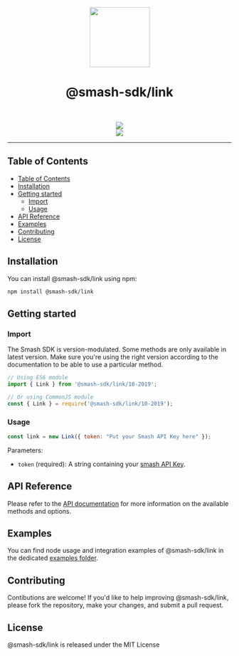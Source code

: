 <p align="center">
  <a href="https://api.fromsmash.com/"><img src="https://developer.fromsmash.com/LOGO_SMASH_API.png" align="center" width="135" /></a>
<h1 align="center">@smash-sdk/link</h1>
</p>
<br />
<p align="center">
  <a href="https://npmjs.com/package/@smash-sdk/link"><img
      src="https://img.shields.io/npm/v/@smash-sdk/link.svg" /></a>
  <br />
  <img
    src="https://badges.herokuapp.com/browsers?labels=none&googlechrome=latest&firefox=latest&microsoftedge=latest&edge=latest&safari=latest&iphone=latest" />
</p>
<hr />

## Table of Contents

- [Table of Contents](#table-of-contents)
- [Installation](#installation)
- [Getting started](#getting-started)
  - [Import](#import)
  - [Usage](#usage)
- [API Reference](#api-reference)
- [Examples](#examples)
- [Contributing](#contributing)
- [License](#license)


## Installation

You can install @smash-sdk/link using npm:


```bash
npm install @smash-sdk/link
```


## Getting started

### Import

The Smash SDK is version-modulated. Some methods are only available in latest version. Make sure you're using the right version according to the
documentation to be able to use a particular method.

```js
// Using ES6 module
import { Link } from '@smash-sdk/link/10-2019';
```

```js
// Or using CommonJS module
const { Link } = require('@smash-sdk/link/10-2019');
```

### Usage

```js
const link = new Link({ token: "Put your Smash API Key here" });
```

Parameters:

- `token` (required): A string containing your [smash API Key](#generating-an-api-key).


## API Reference

Please refer to the [API documentation](https://api.fromsmash.com/docs/integrations/node-js) for more information on the available methods and
options.

## Examples

You can find node usage and integration examples of @smash-sdk/link in the dedicated [examples
folder](https://github.com/fromsmash/example-js/tree/main/node/ts).

## Contributing

Contibutions are welcome! If you'd like to help improving @smash-sdk/link, please fork the repository, make your changes, and submit a pull request.

## License

@smash-sdk/link is released under the MIT License